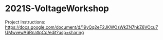 # 2021S-VoltageWorkshop

Project Instructions: https://docs.google.com/document/d/19yQq2eF2JKWOsWkZN7hkZ8VOcu7UMwvewA6RnatlpCo/edit?usp=sharing
